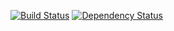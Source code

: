 [![Build Status](https://travis-ci.org/fetus-hina/docomo-dialogue.svg?branch=master)](https://travis-ci.org/fetus-hina/docomo-dialogue) [![Dependency Status](https://www.versioneye.com/user/projects/54d3265a3ca0840b19000153#tab-settings/badge.svg?style=flat)](https://www.versioneye.com/user/projects/54d3265a3ca0840b19000153#tab-settings)

